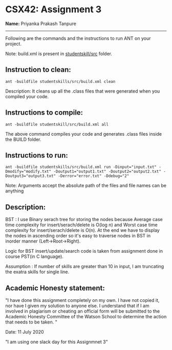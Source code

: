 # CSX42: Assignment 3
**Name:** Priyanka Prakash Tanpure

-----------------------------------------------------------------------

Following are the commands and the instructions to run ANT on your project.


Note: build.xml is present in [studentskill/src](./studentskill/src/) folder.

## Instruction to clean:

```commandline
ant -buildfile studentskills/src/build.xml clean
```

Description: It cleans up all the .class files that were generated when you
compiled your code.

## Instructions to compile:

```commandline
ant -buildfile studentskill/src/build.xml all
```
The above command compiles your code and generates .class files inside the BUILD folder.

## Instructions to run:

```commandline
ant -buildfile studentskills/src/build.xml run -Dinput="input.txt" -Dmodify="modify.txt" -Doutput1="output1.txt" -Doutput2="output2.txt" -Doutput3="output3.txt" -Derror="error.txt" -Ddebug="2"
```
Note: Arguments accept the absolute path of the files and file names can be anything


## Description:
BST : I use Binary serach tree for storing the nodes because Average case time complexity for insert/serach/delete is O(log n) and
Worst case time complexity for insert/serach/delete is O(n). 
At the end we have to display the nodes in ascending order so it's easy to traverse nodes in BST in inorder manner (Left->Root->Right).

Logic for BST insert/update/search code is taken from assignment done in course PST(in C language).

Assumption :
If number of skills are greater than 10 in input, I am truncating the exatra skills for single line.

## Academic Honesty statement:

"I have done this assignment completely on my own. I have not copied
it, nor have I given my solution to anyone else. I understand that if
I am involved in plagiarism or cheating an official form will be
submitted to the Academic Honesty Committee of the Watson School to
determine the action that needs to be taken. "

Date: 11 July 2020

"I am using one slack day for this Assignmnet 3"